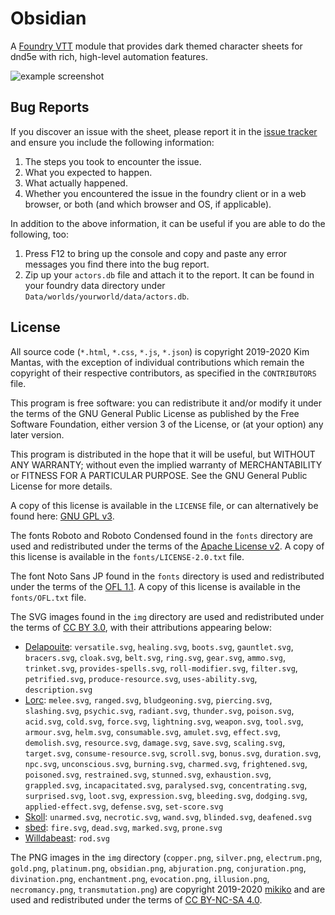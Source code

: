 # Obsidian
A [Foundry VTT](http://foundryvtt.com/) module that provides dark themed character sheets for dnd5e with rich, high-level automation features.

![example screenshot](https://bitbucket.org/Fyorl/obsidian/raw/master/example.jpg)

## Bug Reports
If you discover an issue with the sheet, please report it in the [issue tracker](https://bitbucket.org/Fyorl/obsidian/issues) and ensure you include the following information:

1. The steps you took to encounter the issue.
2. What you expected to happen.
3. What actually happened.
4. Whether you encountered the issue in the foundry client or in a web browser, or both (and which browser and OS, if applicable).

In addition to the above information, it can be useful if you are able to do the following, too:

1. Press F12 to bring up the console and copy and paste any error messages you find there into the bug report.
2. Zip up your `actors.db` file and attach it to the report. It can be found in your foundry data directory under `Data/worlds/yourworld/data/actors.db`.

## License
All source code (`*.html`, `*.css`, `*.js`, `*.json`) is copyright 2019-2020 Kim Mantas, with the exception of individual contributions which remain the copyright of their respective contributors, as specified in the `CONTRIBUTORS` file.

This program is free software: you can redistribute it and/or modify it under the terms of the GNU General Public License as published by the Free Software Foundation, either version 3 of the License, or (at your option) any later version. 

This program is distributed in the hope that it will be useful, but WITHOUT ANY WARRANTY; without even the implied warranty of MERCHANTABILITY or FITNESS FOR A PARTICULAR PURPOSE. See the GNU General Public License for more details.

A copy of this license is available in the `LICENSE` file, or can alternatively be found here: [GNU GPL v3](https://www.gnu.org/licenses/gpl-3.0.en.html).

The fonts Roboto and Roboto Condensed found in the `fonts` directory are used and redistributed under the terms of the [Apache License v2](http://www.apache.org/licenses/LICENSE-2.0). A copy of this license is available in the `fonts/LICENSE-2.0.txt` file.

The font Noto Sans JP found in the `fonts` directory is used and redistributed under the terms of the [OFL 1.1](https://scripts.sil.org/cms/scripts/page.php?item_id=OFL_web). A copy of this license is available in the `fonts/OFL.txt` file.

The SVG images found in the `img` directory are used and redistributed under the terms of [CC BY 3.0](https://creativecommons.org/licenses/by/3.0/), with their attributions appearing below:

* [Delapouite](http://delapouite.com/): `versatile.svg`, `healing.svg`, `boots.svg`, `gauntlet.svg`, `bracers.svg`, `cloak.svg`, `belt.svg`, `ring.svg`, `gear.svg`, `ammo.svg`, `trinket.svg`, `provides-spells.svg`, `roll-modifier.svg`, `filter.svg`, `petrified.svg`, `produce-resource.svg`, `uses-ability.svg`, `description.svg`
* [Lorc](http://lorcblog.blogspot.com/): `melee.svg`, `ranged.svg`, `bludgeoning.svg`, `piercing.svg`, `slashing.svg`, `psychic.svg`, `radiant.svg`, `thunder.svg`, `poison.svg`, `acid.svg`, `cold.svg`, `force.svg`, `lightning.svg`, `weapon.svg`, `tool.svg`, `armour.svg`, `helm.svg`, `consumable.svg`, `amulet.svg`, `effect.svg`, `demolish.svg`, `resource.svg`, `damage.svg`, `save.svg`, `scaling.svg`, `target.svg`, `consume-resource.svg`, `scroll.svg`, `bonus.svg`, `duration.svg`, `npc.svg`, `unconscious.svg`, `burning.svg`, `charmed.svg`, `frightened.svg`, `poisoned.svg`, `restrained.svg`, `stunned.svg`, `exhaustion.svg`, `grappled.svg`, `incapacitated.svg`, `paralysed.svg`, `concentrating.svg`, `surprised.svg`, `loot.svg`, `expression.svg`, `bleeding.svg`, `dodging.svg`, `applied-effect.svg`, `defense.svg`, `set-score.svg`
* [Skoll](https://game-icons.net/): `unarmed.svg`, `necrotic.svg`, `wand.svg`, `blinded.svg`, `deafened.svg`
* [sbed](https://opengameart.org/content/95-game-icons): `fire.svg`, `dead.svg`, `marked.svg`, `prone.svg`
* [Willdabeast](http://wjbstories.blogspot.com/): `rod.svg`

The PNG images in the `img` directory (`copper.png`, `silver.png`, `electrum.png`, `gold.png`, `platinum.png`, `obsidian.png`, `abjuration.png`, `conjuration.png`, `divination.png`, `enchantment.png`, `evocation.png`, `illusion.png`, `necromancy.png`, `transmutation.png`) are copyright 2019-2020 [mikiko](https://mikiko.art) and are used and redistributed under the terms of [CC BY-NC-SA 4.0](https://creativecommons.org/licenses/by-nc-sa/4.0/).
